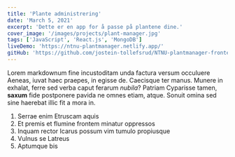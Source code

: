 ```yaml
---
title: 'Plante administrering'
date: 'March 5, 2021'
excerpt: 'Dette er en app for å passe på plantene dine.'
cover_image: '/images/projects/plant-manager.jpg'
tags: ['JavaScript', 'React.js', 'MongoDB']
liveDemo: 'https://ntnu-plantmanager.netlify.app/'
gitHub: 'https://github.com/jostein-tollefsrud/NTNU-plantmanager-frontend'
---
```


Lorem markdownum fine incustoditam unda factura versum occuluere Aeneas, iuvat
haec praepes, in egisse de. Caecisque ter
manus. Munere in exhalat, ferre sed verba caput ferarum _nubila_? Patriam Cyparisse tamen, **saxum** fide postponere
pavida ne omnes etiam, atque. Sonuit omina sed sine haerebat illic fit a mora
in.

1. Serrae enim Etruscam aquis
2. Et premis et flumine frontem minatur oppressos
3. Inquam rector Icarus possum vim tumulo propiusque
4. Vulnus se Latreus
5. Aptumque bis
